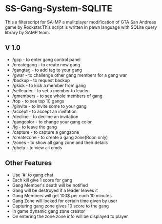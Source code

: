 # SS-Gang-System-SQLITE

This a filterscript for SA-MP a mulitplayer modification of GTA San Andreas game by Rockstar.This script is written in pawn language with SQLite query library by SAMP team.

## V 1.0

*   /gcp        - to enter gang control panel
*   /creategang - to create new gang
*   /gangtag    - to add tag to your gang
*   /gwar       - to challenge other gang members for a gang war
*   /backup     - to request backup
*   /gkick      - to kick a member from gang
*   /setleader  - to set a member to leader
*   /gmembers   - to see whole members of gang
*   /top        - to see top 10 gangs
*   /ginvite    - to invite some to your gang
*   /accept     - to accept an invitation
*   /decline    - to decline an invitation
*   /gangcolor  - to change your gang color
*   /lg         - to leave the gang
*   /capture    - to capture a gangzone
*   /createzone - to create a gang zone(Rcon only)
*   /zones      - to show all gang zone and their details
*   /ghelp      - to view all cmds

## Other Features

* Use '#' to gang chat
* Each kill give 1 score for gang
* Gang Member's death will be notified
* Gang will be destroyed if a leader leaves it
* Gang Members will get 100$ per each 10 minutes
* Gang Zone will locked for certain time given by user
* Capturing gang zone gives 10 score to the gang
* In game dynamic gang zone creator
* On entering the zone zone info will be displayed to player
